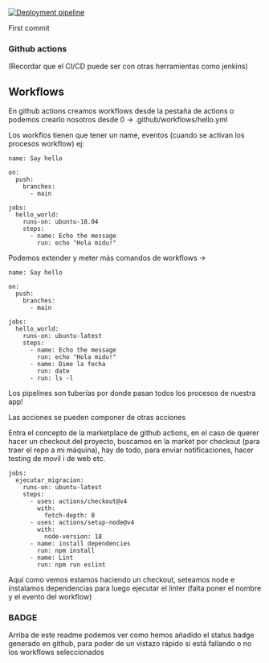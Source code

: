 [![Deployment pipeline](https://github.com/andresito1969/ci-cd/actions/workflows/pipeline.yml/badge.svg)](https://github.com/andresito1969/ci-cd/actions/workflows/pipeline.yml)

First commit
### Github actions
(Recordar que el CI/CD puede ser con otras herramientas como jenkins)

## Workflows

En github actions creamos workflows desde la pestaña de actions o podemos crearlo nosotros desde 0 -> .github/workflows/hello.yml

Los workflos tienen que tener un name, eventos (cuando se activan los procesos workflow) ej:
```
name: Say hello

on:
  push:
    branches:
      - main

jobs:
  hello_world:
    runs-on: ubuntu-18.04
    steps:
      - name: Echo the message
        run: echo "Hola midu!"
```

Podemos extender y meter más comandos de workflows ->
```
name: Say hello

on:
  push:
    branches:
      - main

jobs:
  hello_world:
    runs-on: ubuntu-latest
    steps:
      - name: Echo the message
        run: echo "Hola midu!"
      - name: Dime la fecha
        run: date
      - run: ls -l
```


Los pipelines son tuberías por donde pasan todos los procesos de nuestra app!

Las acciones se pueden componer de otras acciones

Entra el concepto de la marketplace de github actions, en el caso de querer hacer un checkout del proyecto, buscamos en la market
por checkout (para traer el repo a mi máquina), hay de todo, para enviar notificaciones, hacer testing de movil i de web etc.



```
jobs:
  ejecutar_migracion:
    runs-on: ubuntu-latest
    steps:
      - uses: actions/checkout@v4
        with:
          fetch-depth: 0
      - uses: actions/setup-node@v4
        with:
          node-version: 18
      - name: install dependencies
        run: npm install
      - name: Lint
        run: npm run eslint
```

Aquí como vemos estamos haciendo un checkout, seteamos node e instalamos dependencias para luego ejecutar el linter
(falta poner el nombre y el evento del workflow)

### BADGE
Arriba de este readme podemos ver como hemos añadido el status badge generado en github, para poder de un vistazo rápido si está fallando o no los workflows seleccionados